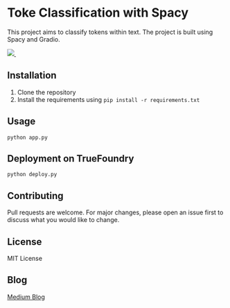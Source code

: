 # Toke Classification with Spacy

This project aims to classify tokens within text. The project is built using Spacy and Gradio.

<p align='left'>
  
  <a href="https://colab.research.google.com/drive/18YlW-fihBy_nWGLzs-ud0A6fTQGH4Ras?usp=sharing">
    <img src="https://img.shields.io/badge/Colab-F9AB00?style=for-the-badge&logo=googlecolab&color=525252" />
  </a>&nbsp;&nbsp;
</p>

## Installation

1. Clone the repository
2. Install the requirements using `pip install -r requirements.txt`

## Usage

```python app.py```

## Deployment on TrueFoundry

```python deploy.py```

## Contributing

Pull requests are welcome. For major changes, please open an issue first to discuss what you would like to change.

## License

MIT License

## Blog

[Medium Blog]()
